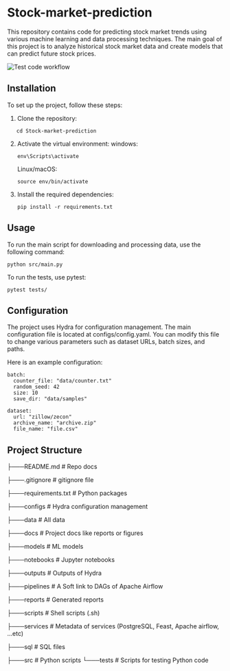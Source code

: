 # Stock-market-prediction
This repository contains code for predicting stock market trends using various machine learning and data processing techniques. The main goal of this project is to analyze historical stock market data and create models that can predict future stock prices.

![Test code workflow](https://github.com/paket2004/Stock-Market-Prediction/actions/workflows/test-code.yml/badge.svg)

## Installation
To set up the project, follow these steps:
  1. Clone the repository:
  ```git clone https://github.com/paket2004/Stock-market-prediction.git
     cd Stock-market-prediction
  ```
  2. Activate the virtual environment:
     windows:
     ```
     env\Scripts\activate
     ```
     Linux/macOS:
     ```
     source env/bin/activate
     ```
  3. Install the required dependencies:
     ```
     pip install -r requirements.txt
     ```
## Usage
To run the main script for downloading and processing data, use the following command:
```
python src/main.py
```
To run the tests, use pytest:
```
pytest tests/
```
## Configuration
The project uses Hydra for configuration management. The main configuration file is located at configs/config.yaml. You can modify this file to change various parameters such as dataset URLs, batch sizes, and paths.

Here is an example configuration:
```
batch:
  counter_file: "data/counter.txt"
  random_seed: 42
  size: 10
  save_dir: "data/samples"

dataset:
  url: "zillow/zecon"
  archive_name: "archive.zip"
  file_name: "file.csv"
```
## Project Structure
├───README.md          # Repo docs

├───.gitignore         # gitignore file

├───requirements.txt   # Python packages   

├───configs            # Hydra configuration management

├───data               # All data

├───docs               # Project docs like reports or figures

├───models             # ML models

├───notebooks          # Jupyter notebooks

├───outputs            # Outputs of Hydra

├───pipelines          # A Soft link to DAGs of Apache Airflow

├───reports            # Generated reports 

├───scripts            # Shell scripts (.sh)

├───services           # Metadata of services (PostgreSQL, Feast, Apache airflow, ...etc)

├───sql                # SQL files

├───src                # Python scripts
└───tests              # Scripts for testing Python code

